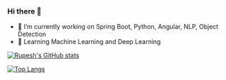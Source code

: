 ### Hi there 👋

- 🔭 I’m currently working on Spring Boot, Python, Angular, NLP, Object Detection
- 🌱 Learning Machine Learning and Deep Learning

<!--
**Rupyes/Rupyes** is a ✨ _special_ ✨ repository because its `README.md` (this file) appears on your GitHub profile.

Here are some ideas to get you started:


- 👯 I’m looking to collaborate on ...
- 🤔 I’m looking for help with ...
- 💬 Ask me about ...
- 📫 How to reach me: ...
- 😄 Pronouns: ...
- ⚡ Fun fact: ...
-->
[![Rupesh's GitHub stats](https://github-readme-stats.vercel.app/api?username=Rupyes&show_icons=true&count_private=true)](https://github.com/anuraghazra/github-readme-stats)


[![Top Langs](https://github-readme-stats.vercel.app/api/top-langs/?username=Rupyes&langs_count=5)](https://github.com/anuraghazra/github-readme-stats)
